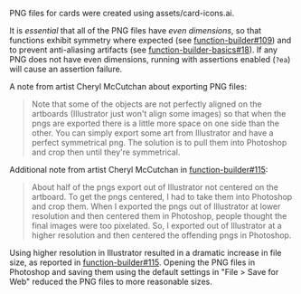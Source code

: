 PNG files for cards were created using assets/card-icons.ai.

It is _essential_ that all of the PNG files have _even dimensions_, so that functions exhibit symmetry where expected
(see [function-builder#109](https://github.com/phetsims/function-builder/issues/109))
and to prevent anti-aliasing artifacts
(see [function-builder-basics#18](https://github.com/phetsims/function-builder-basics/issues/18)). If any PNG does not
have even dimensions, running with assertions enabled (`?ea`) will cause an assertion failure.

A note from artist Cheryl McCutchan about exporting PNG files:
> Note that some of the objects are not perfectly aligned on the artboards (Illustrator just won't align some images)
> so that when the pngs are exported there is a little more space on one side than the other. You can simply export some
> art from Illustrator and have a perfect symmetrical png. The solution is to pull them into Photoshop and crop then until
> they're symmetrical.

Additional note from artist Cheryl McCutchan
in [function-builder#115](https://github.com/phetsims/function-builder/issues/115#issuecomment-349383339):
> About half of the pngs export out of Illustrator not centered on the artboard. To get the pngs centered, I had to take
> them into Photoshop and crop them. When I exported the pngs out of Illustrator at lower resolution and then centered
> them in Photoshop, people thought the final images were too pixelated. So, I exported out of Illustrator at a higher
> resolution and then centered the offending pngs in Photoshop.

Using higher resolution in Illustrator resulted in a dramatic increase in file size, as reported
in [function-builder#115](https://github.com/phetsims/function-builder/issues/115). Opening the PNG files in Photoshop
and saving them using the default settings in "File > Save for Web" reduced the PNG files to more reasonable sizes.
